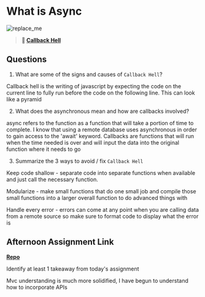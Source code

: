# What is Async

![replace_me](https://codeworks.blob.core.windows.net/public/assets/img/illustrations/placeholder.svg)

> **📖 [Callback Hell](https://codeworksacademy.com/fs-student-guide/resources/wk4/01-Callbacks)**

## Questions

1. What are some of the signs and causes of `Callback Hell`?

Callback hell is the writing of javascript by expecting the code on the current line to fully run before the code on the following line. This can look like a pyramid

2. What does the asynchronous mean and how are callbacks involved?

async refers to the function as a function that will take a portion of time to complete. I know that using a remote database uses asynchronous in order to gain access to the 'await' keyword. Callbacks are functions that will run when the time needed is over and will input the data into the original function where it needs to go

3. Summarize the 3 ways to avoid / fix `Callback Hell`

Keep code shallow - separate code into separate functions when available and just call the necessary function. 

Modularize - make small functions that do one small job and compile those small functions into a larger overall function to do advanced things with

Handle every error - errors can come at any point when you are calling data from a remote source so make sure to format code to display what the error is

## Afternoon Assignment Link

**[Repo](https://github.com/Tmontandon/trivia)**

Identify at least 1 takeaway from today's assignment

Mvc understanding is much more solidified, I have begun to understand how to incorporate APIs